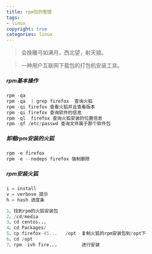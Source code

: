 ```yaml
---
title: rpm包的管理
tags: 
- linux
copyright: true
categories: linux
---
```




<blockquote class="blockquote-center">会挽雕弓如满月，西北望，射天狼。</blockquote>


<!-- more -->


> 一种用户互联网下载包的打包机安装工具。


##### rpm基本操作
```Java 
rpm -qa  
rpm -qa  | grep firefox  查询火狐 
rpm -qi firefox 查看火狐并且查看版本
rpm -qi firefox 查询软件的信息
rpm -ql  firefox 查询火狐安装的位置信息
rpm -qf /etc/passwd 查询文件属于那个软件包
```




##### 卸载rpm安装的火狐
```Java
rpm -e firefox 
rpm -e --nodeps firefox 强制删除
```


##### rpm安装火狐
```Java
i = install
v = verbose 提示
h = hash 进度条

1、找到rpm的火狐安装包 
2、/cd/media  
3、cd centos...
4、cd Packages/
5、cp firefox-45...   /opt  复制火狐的rpm安装包到/opt下
6、cd /opt                  
7、rpm -ivh fire...         进行安装
```

